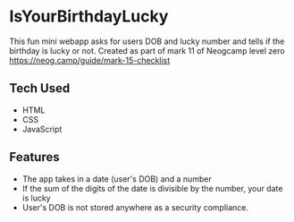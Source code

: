 # IsYourBirthdayLucky

This fun mini webapp asks for users DOB and lucky number and tells if the birthday is lucky or not. Created as part of mark 11 of Neogcamp level zero https://neog.camp/guide/mark-15-checklist

## Tech Used

- HTML
- CSS
- JavaScript

## Features

- The app takes in a date (user's DOB) and a number
- If the sum of the digits of the date is divisible by the number, your date is lucky
- User's DOB is not stored anywhere as a security compliance.
